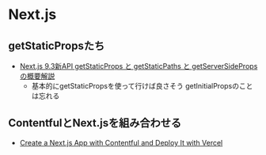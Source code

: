 # Next.js

## getStaticPropsたち

- [Next.js 9.3新API getStaticProps と getStaticPaths と getServerSideProps の概要解説](https://qiita.com/matamatanot/items/1735984f40540b8bdf91)
  - 基本的にgetStaticPropsを使って行けば良さそう getInitialPropsのことは忘れる

## ContentfulとNext.jsを組み合わせる

- [Create a Next.js App with Contentful and Deploy It with Vercel](https://vercel.com/guides/deploying-next-and-contentful-with-vercel)